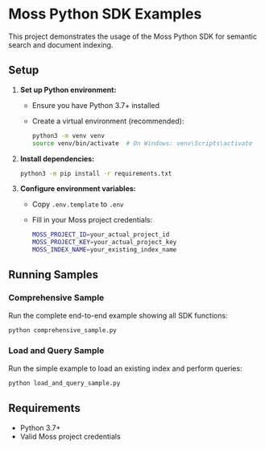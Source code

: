# Moss Python SDK Examples

This project demonstrates the usage of the Moss Python SDK for semantic search and document indexing.

## Setup

1. **Set up Python environment:**
   - Ensure you have Python 3.7+ installed
   - Create a virtual environment (recommended):

     ```bash
     python3 -m venv venv
     source venv/bin/activate  # On Windows: venv\Scripts\activate
     ```

2. **Install dependencies:**

   ```bash
   python3 -m pip install -r requirements.txt
   ```

3. **Configure environment variables:**
   - Copy `.env.template` to `.env`
   - Fill in your Moss project credentials:

     ```bash
     MOSS_PROJECT_ID=your_actual_project_id
     MOSS_PROJECT_KEY=your_actual_project_key
     MOSS_INDEX_NAME=your_existing_index_name
     ```

## Running Samples

### Comprehensive Sample

Run the complete end-to-end example showing all SDK functions:

```bash
python comprehensive_sample.py
```

### Load and Query Sample

Run the simple example to load an existing index and perform queries:

```bash
python load_and_query_sample.py
```

## Requirements

- Python 3.7+
- Valid Moss project credentials

